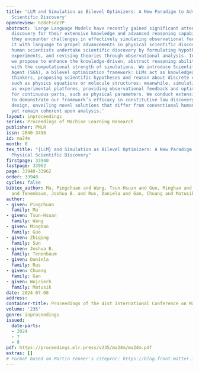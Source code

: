```yaml
---
title: 'LLM and Simulation as Bilevel Optimizers: A New Paradigm to Advance Physical
  Scientific Discovery'
openreview: hz8cFsdz7P
abstract: 'Large Language Models have recently gained significant attention in scientific
  discovery for their extensive knowledge and advanced reasoning capabilities. However,
  they encounter challenges in effectively simulating observational feedback and grounding
  it with language to propel advancements in physical scientific discovery. Conversely,
  human scientists undertake scientific discovery by formulating hypotheses, conducting
  experiments, and revising theories through observational analysis. Inspired by this,
  we propose to enhance the knowledge-driven, abstract reasoning abilities of LLMs
  with the computational strength of simulations. We introduce Scientific Generative
  Agent (SGA), a bilevel optimization framework: LLMs act as knowledgeable and versatile
  thinkers, proposing scientific hypotheses and reason about discrete components,
  such as physics equations or molecule structures; meanwhile, simulations function
  as experimental platforms, providing observational feedback and optimizing via differentiability
  for continuous parts, such as physical parameters. We conduct extensive experiments
  to demonstrate our framework’s efficacy in constitutive law discovery and molecular
  design, unveiling novel solutions that differ from conventional human expectations
  yet remain coherent upon analysis.'
layout: inproceedings
series: Proceedings of Machine Learning Research
publisher: PMLR
issn: 2640-3498
id: ma24m
month: 0
tex_title: "{LLM} and Simulation as Bilevel Optimizers: A New Paradigm to Advance
  Physical Scientific Discovery"
firstpage: 33940
lastpage: 33962
page: 33940-33962
order: 33940
cycles: false
bibtex_author: Ma, Pingchuan and Wang, Tsun-Hsuan and Guo, Minghao and Sun, Zhiqing
  and Tenenbaum, Joshua B. and Rus, Daniela and Gan, Chuang and Matusik, Wojciech
author:
- given: Pingchuan
  family: Ma
- given: Tsun-Hsuan
  family: Wang
- given: Minghao
  family: Guo
- given: Zhiqing
  family: Sun
- given: Joshua B.
  family: Tenenbaum
- given: Daniela
  family: Rus
- given: Chuang
  family: Gan
- given: Wojciech
  family: Matusik
date: 2024-07-08
address:
container-title: Proceedings of the 41st International Conference on Machine Learning
volume: '235'
genre: inproceedings
issued:
  date-parts:
  - 2024
  - 7
  - 8
pdf: https://proceedings.mlr.press/v235/ma24m/ma24m.pdf
extras: []
# Format based on Martin Fenner's citeproc: https://blog.front-matter.io/posts/citeproc-yaml-for-bibliographies/
---
```

